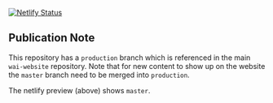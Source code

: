 [![Netlify Status](https://api.netlify.com/api/v1/badges/ecd9b31d-e269-4a2a-9229-905b01445d92/deploy-status)](https://app.netlify.com/sites/wai-curricula/deploys)

## Publication Note

This repository has a `production` branch which is referenced in the main `wai-website` repository. Note that for new content to show up on the website the `master` branch need to be merged into `production`.

The netlify preview (above) shows `master`.
